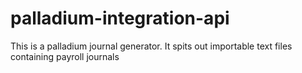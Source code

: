 # palladium-integration-api
This is a palladium journal generator. It spits out importable text files containing payroll journals
